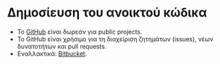 # Δημοσίευση του ανοικτού κώδικα

- Το [GitHub](https://github.com) είναι δωρεάν για public projects.
- Το GitHub είναι χρήσιμο για τη διαχείριση ζητημάτων (issues), νέων δυνατοτήτων και pull requests.
- Εναλλακτικά: [Bitbucket](https://bitbucket.org).
